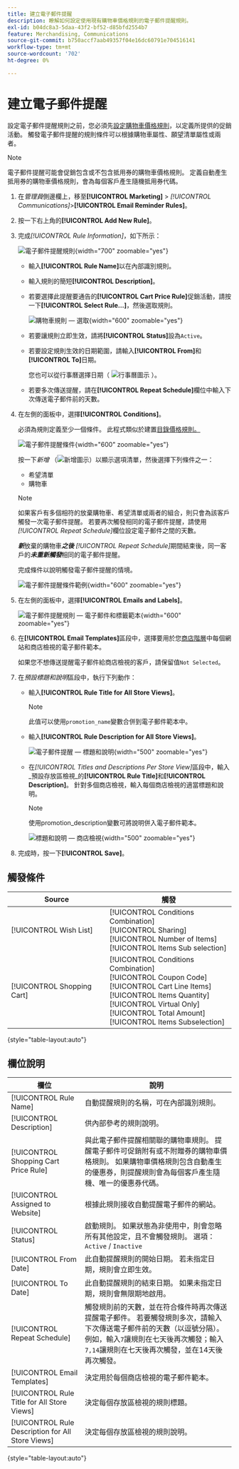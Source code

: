 ```yaml
---
title: 建立電子郵件提醒
description: 瞭解如何設定使用現有購物車價格規則的電子郵件提醒規則。
exl-id: b04dc8a3-5daa-43f2-bf52-d85bfd2554b7
feature: Merchandising, Communications
source-git-commit: b750accf7aab49357f04e16dc60791e704516141
workflow-type: tm+mt
source-wordcount: '702'
ht-degree: 0%

---
```


# 建立電子郵件提醒

設定電子郵件提醒規則之前，您必須先[設定購物車價格規則](price-rules-cart-create.md)，以定義所提供的促銷活動。 觸發電子郵件提醒的規則條件可以根據購物車屬性、願望清單屬性或兩者。

>[!NOTE]
>
>電子郵件提醒可能會促銷包含或不包含抵用券的購物車價格規則。 定義自動產生抵用券的購物車價格規則，會為每個客戶產生隨機抵用券代碼。

1. 在&#x200B;_管理員_&#x200B;側邊欄上，移至&#x200B;**[!UICONTROL Marketing]** > _[!UICONTROL Communications]_>**[!UICONTROL Email Reminder Rules]**。

1. 按一下右上角的&#x200B;**[!UICONTROL Add New Rule]**。

1. 完成&#x200B;_[!UICONTROL Rule Information]_，如下所示：

   ![電子郵件提醒規則](./assets/email-reminder-new.png){width="700" zoomable="yes"}

   - 輸入&#x200B;**[!UICONTROL Rule Name]**&#x200B;以在內部識別規則。

   - 輸入規則的簡短&#x200B;**[!UICONTROL Description]**。

   - 若要選擇此提醒要通告的&#x200B;**[!UICONTROL Cart Price Rule]**&#x200B;促銷活動，請按一下&#x200B;**[!UICONTROL Select Rule…]**，然後選取規則。

     ![購物車規則 — 選取](./assets/email-reminder-select-rule.png){width="600" zoomable="yes"}

   - 若要讓規則立即生效，請將&#x200B;**[!UICONTROL Status]**&#x200B;設為`Active`。

   - 若要設定規則生效的日期範圍，請輸入&#x200B;**[!UICONTROL From]**&#x200B;和&#x200B;**[!UICONTROL To]**&#x200B;日期。

     您也可以從行事曆選擇日期（ ![行事曆圖示](../assets/icon-calendar.png) ）。

   - 若要多次傳送提醒，請在&#x200B;**[!UICONTROL Repeat Schedule]**&#x200B;欄位中輸入下次傳送電子郵件前的天數。

1. 在左側的面板中，選擇&#x200B;**[!UICONTROL Conditions]**。

   必須為規則定義至少一個條件。 此程式類似於建置[目錄價格規則。](price-rules-catalog.md)

   ![電子郵件提醒條件](./assets/email-reminder-conditions.png){width="600" zoomable="yes"}

   按一下&#x200B;_新增_ （![新增圖示](../assets/icon-add-green-circle.png)）以顯示選項清單，然後選擇下列條件之一：

   - 希望清單
   - 購物車

   >[!NOTE]
   >
   >如果客戶有多個相符的放棄購物車、希望清單或兩者的組合，則只會為該客戶觸發一次電子郵件提醒。 若要再次觸發相同的電子郵件提醒，請使用&#x200B;_[!UICONTROL Repeat Schedule]_&#x200B;欄位設定電子郵件之間的天數。<br/>
   >
   >**_新_**&#x200B;放棄的購物車&#x200B;**_之後_** _[!UICONTROL Repeat Schedule]_&#x200B;期間結束後，同一客戶的&#x200B;**_未重新觸發_**&#x200B;相同的電子郵件提醒。

   完成條件以說明觸發電子郵件提醒的情境。

   ![電子郵件提醒條件範例](./assets/email-reminder-condition-example.png){width="600" zoomable="yes"}

1. 在左側的面板中，選擇&#x200B;**[!UICONTROL Emails and Labels]**。

   ![電子郵件提醒規則 — 電子郵件和標籤範本](./assets/email-reminder-rule-emails-labels-email-templates.png){width="600" zoomable="yes"}

1. 在&#x200B;**[!UICONTROL Email Templates]**&#x200B;區段中，選擇要用於您[商店階層](../getting-started/websites-stores-views.md)中每個網站和商店檢視的電子郵件範本。

   如果您不想傳送提醒電子郵件給商店檢視的客戶，請保留值`Not Selected`。

1. 在&#x200B;_預設標題和說明_&#x200B;區段中，執行下列動作：

   - 輸入&#x200B;**[!UICONTROL Rule Title for All Store Views]**。

     >[!NOTE]
     >
     >此值可以使用`promotion_name`變數合併到電子郵件範本中。

   - 輸入&#x200B;**[!UICONTROL Rule Description for All Store Views]**。

     ![電子郵件提醒 — 標題和說明](./assets/email-reminders-emails-and-labels-default-titles-description.png){width="500" zoomable="yes"}

   - 在&#x200B;_[!UICONTROL Titles and Descriptions Per Store View]_&#x200B;區段中，輸入_&#x200B;預設存放區檢視&#x200B;_的&#x200B;**[!UICONTROL Rule Title]**&#x200B;和&#x200B;**[!UICONTROL Description]**。 針對多個商店檢視，輸入每個商店檢視的適當標題和說明。

     >[!NOTE]
     >
     >使用promotion_description變數可將說明併入電子郵件範本。

     ![標題和說明 — 商店檢視](./assets/email-reminder-rules-title-descriptions-per-store-view.png){width="500" zoomable="yes"}

1. 完成時，按一下&#x200B;**[!UICONTROL Save]**。

## 觸發條件

| Source | 觸發 |
|--- |--- |
| [!UICONTROL Wish List] | [!UICONTROL Conditions Combination]<br/>[!UICONTROL Sharing]<br/>[!UICONTROL Number of Items]<br/>[!UICONTROL Items Sub selection] |
| [!UICONTROL Shopping Cart] | [!UICONTROL Conditions Combination]<br/>[!UICONTROL Coupon Code]<br/>[!UICONTROL Cart Line Items]<br/>[!UICONTROL Items Quantity]<br/>[!UICONTROL Virtual Only]<br/>[!UICONTROL Total Amount]<br/>[!UICONTROL Items Subselection] |

{style="table-layout:auto"}

## 欄位說明

| 欄位 | 說明 |
|--- |--- |
| [!UICONTROL Rule Name] | 自動提醒規則的名稱，可在內部識別規則。 |
| [!UICONTROL Description] | 供內部參考的規則說明。 |
| [!UICONTROL Shopping Cart Price Rule] | 與此電子郵件提醒相關聯的購物車規則。 提醒電子郵件可促銷附有或不附贈券的購物車價格規則。 如果購物車價格規則包含自動產生的優惠券，則提醒規則會為每個客戶產生隨機、唯一的優惠券代碼。 |
| [!UICONTROL Assigned to Website] | 根據此規則接收自動提醒電子郵件的網站。 |
| [!UICONTROL Status] | 啟動規則。 如果狀態為非使用中，則會忽略所有其他設定，且不會觸發規則。 選項： `Active` / `Inactive` |
| [!UICONTROL From Date] | 此自動提醒規則的開始日期。 若未指定日期，規則會立即生效。 |
| [!UICONTROL To Date] | 此自動提醒規則的結束日期。 如果未指定日期，規則會無限期地啟用。 |
| [!UICONTROL Repeat Schedule] | 觸發規則前的天數，並在符合條件時再次傳送提醒電子郵件。 若要觸發規則多次，請輸入下次傳送電子郵件前的天數（以逗號分隔）。 例如，輸入`7`讓規則在七天後再次觸發；輸入`7,14`讓規則在七天後再次觸發，並在14天後再次觸發。 |
| [!UICONTROL Email Templates] | 決定用於每個商店檢視的電子郵件範本。 |
| [!UICONTROL Rule Title for All Store Views] | 決定每個存放區檢視的規則標題。 |
| [!UICONTROL Rule Description for All Store Views] | 決定每個存放區檢視的規則說明。 |

{style="table-layout:auto"}
